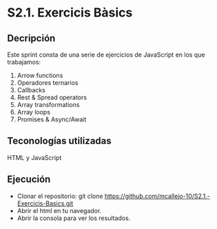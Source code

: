 # S2.1. Exercicis Bàsics

## Decripción
Este sprint consta de una serie de ejercicios de JavaScript en los que trabajamos:
 1. Arrow functions
 2. Operadores ternarios
 3. Callbacks
 4. Rest & Spread operators
 5. Array transformations
 6. Array loops
 7. Promises & Async/Await

## Teconologías utilizadas
HTML y JavaScript

## Ejecución
  * Clonar el repositorio: git clone https://github.com/mcallejo-10/S2.1.-Exercicis-Basics.git
  * Abrir el html en tu navegador.
  * Abrir la consola para ver los resultados. 
  


